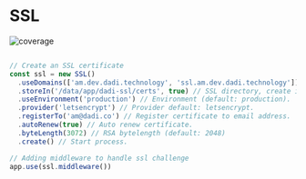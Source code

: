 # SSL

![coverage](https://img.shields.io/badge/coverage-41%25-red.svg?style=flat?style=flat-square)

```javascript

// Create an SSL certificate
const ssl = new SSL()
  .useDomains(['am.dev.dadi.technology', 'ssl.am.dev.dadi.technology'])
  .storeIn('/data/app/dadi-ssl/certs', true) // SSL directory, create if missing.
  .useEnvironment('production') // Environment (default: production).
  .provider('letsencrypt') // Provider default: letsencrypt.
  .registerTo('am@dadi.co') // Register certificate to email address.
  .autoRenew(true) // Auto renew certificate.
  .byteLength(3072) // RSA bytelength (default: 2048)
  .create() // Start process.

// Adding middleware to handle ssl challenge
app.use(ssl.middleware())